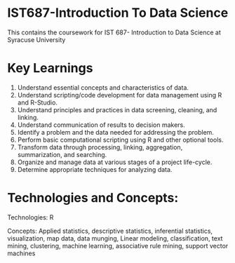 # IST687-Introduction To Data Science

This contains the coursework for IST 687- Introduction to Data Science at Syracuse University

# Key Learnings

1. Understand essential concepts and characteristics of data. 
2. Understand scripting/code development for data management using R and R-Studio.
3. Understand principles and practices in data screening, cleaning, and linking.
4. Understand communication of results to decision makers. 
5. Identify a problem and the data needed for addressing the problem. 
6. Perform basic computational scripting using R and other optional tools.  
7. Transform data through processing, linking, aggregation, summarization, and searching. 
8. Organize and manage data at various stages of a project life-cycle.
9. Determine appropriate techniques for analyzing data. 

# Technologies and Concepts:

Technologies: R

Concepts: Applied statistics, descriptive statistics, inferential statistics, visualization, map data, data munging, Linear modeling, classification, text mining, clustering, machine learning, associative rule mining, support vector machines
